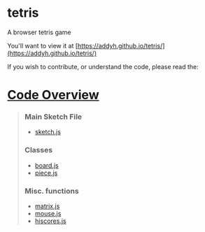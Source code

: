 # tetris
A browser tetris game

You'll want to view it at [https://addyh.github.io/tetris/](https://addyh.github.io/tetris/)

If you wish to contribute, or understand the code, please read the:

# [Code Overview](https://github.com/addyh/tetris/wiki/Code-Overview)
>  ### Main Sketch File
>  * [sketch.js](https://github.com/addyh/tetris/wiki/sketch.js)
>  ### Classes
>  * [board.js](https://github.com/addyh/tetris/wiki/board.js)
>  * [piece.js](https://github.com/addyh/tetris/wiki/piece.js)
>  ### Misc. functions
>  * [matrix.js](https://github.com/addyh/tetris/wiki/matrix.js)
>  * [mouse.js](https://github.com/addyh/tetris/wiki/mouse.js)
>  * [hiscores.js](https://github.com/addyh/tetris/wiki/hiscores.js)
